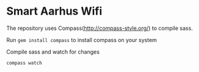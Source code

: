 # Smart Aarhus Wifi

The repository uses Compass(http://compass-style.org/) to compile sass.

Run `gem install compass` to install compass on your system

Compile sass and watch for changes

```
compass watch
```
